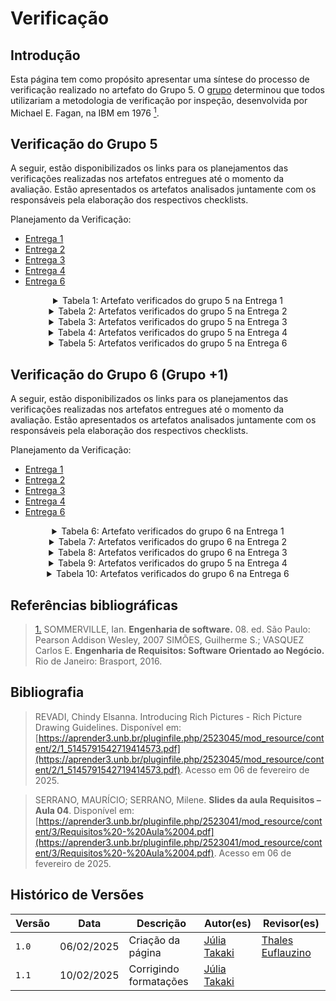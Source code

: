 # Verificação

## Introdução

Esta página tem como propósito apresentar uma síntese do processo de verificação realizado no artefato do Grupo 5. O [grupo](https://github.com/Requisitos-de-Software/2024.2-TesouroDireto) determinou que todos utilizariam a metodologia de verificação por inspeção, desenvolvida por Michael E. Fagan, na IBM em 1976 <a id="anchor_1" href="#REF1"><sup>1</sup></a>.

## Verificação do Grupo 5

A seguir, estão disponibilizados os links para os planejamentos das verificações realizadas nos artefatos entregues até o momento da avaliação. Estão apresentados os artefatos analisados juntamente com os responsáveis pela elaboração dos respectivos checklists.

Planejamento da Verificação:

- [Entrega 1](../verificacao/grupo5/entrega1/planej2-e1)
- [Entrega 2](../verificacao/grupo5/entrega2/planej2-e2)
- [Entrega 3](../verificacao/grupo5/entrega3/planej2-e3)
- [Entrega 4](../verificacao/grupo5/entrega4/planej2-e4)
- [Entrega 6](../verificacao/grupo5/entrega6/planej2-e6)

<center>

<!-- | Artefato | Entrega | Autor |
| :--------: | :-------: | :-----: |
|[Heatmap](../verificacao/grupo5/entrega1/r-heatmap)         | Entrega 1       | [Victor Rodrigues](https://github.com/ViictorHugoo) e [Thales Euflauzino](https://github.com/thaleseuflauzino)   |
|[Lista de Apps Avaliados](../verificacao/grupo5/entrega1/r-lista-app-avaliados)         | Entrega 1       | [grupo](https://requisitos-de-software.github.io/2024.2-TesouroDireto/)   |
|[App Escolhido](../verificacao/grupo5/entrega1/r-app-escolhido)         | Entrega 1       | [grupo](https://requisitos-de-software.github.io/2024.2-TesouroDireto/)   |
|[Rich Picture](../verificacao/grupo5/entrega1/r-rich-picture)         | Entrega 1       | [Thales Euflauzino](https://github.com/thaleseuflauzino) e [Júlia Takaki](https://github.com/juliatakaki)   |
|[Cronograma](../verificacao/grupo5/entrega1/r-cronograma)         | Entrega 1       | [Maria Helena](https://github.com/MariaCHelena) e [Víctor Schmidt](https://github.com/moonshinerd)   | -->

<details>
    <summary> Tabela 1: Artefato verificados do grupo 5 na Entrega 1</summary>
    <table>
  <tr>
    <th>Artefato</th>
    <th>Autor</th>
  </tr>
  <tr>
    <td><a href="../verificacao/grupo5/entrega1/r-heatmap">Heatmap</a></td>
    <td><a href="https://github.com/ViictorHugoo">Victor Rodrigues</a> e <a href="https://github.com/thaleseuflauzino">Thales Euflauzino</a></td>
  </tr>
    <tr>
    <td><a href="../verificacao/grupo5/entrega1/r-lista-app-avaliados">Lista de Apps Avaliados</a></td>
    <td><a href="https://requisitos-de-software.github.io/2024.2-TesouroDireto/">Grupo</a></td>
  </tr>
    <tr>
    <td><a href="../verificacao/grupo5/entrega1/r-app-escolhido">App Escolhido</a></td>
    <td><a href="https://requisitos-de-software.github.io/2024.2-TesouroDireto/">Grupo</a></td>
  </tr>
    <tr>
    <td><a href="../verificacao/grupo5/entrega1/r-rich-picture">Rich Picture</a></td>
    <td><a href="https://github.com/juliatakaki">Júlia Takaki</a></td>
  </tr>
    <tr>
    <td><a href="../verificacao/grupo5/entrega1/r-cronograma">Cronograma</a></td>
    <td><a href="https://github.com/MariaCHelena">Maria Helena</a> e <a href="https://github.com/moonshinerd">Víctor Schmidt</a></td>
  </tr>
</table>
<font>Autor: <a href='https://github.com/juliatakaki'>Júlia Takaki</a></font>
</details>

<details>
    <summary> Tabela 2: Artefatos verificados do grupo 5 na Entrega 2</summary>
    
<table>
  <tr>
    <th>Artefato</th>
    <th>Autor</th>
  </tr>
  <tr>
    <td><a href="../verificacao/grupo5/entrega2/r-brainstorm">Brainstorm</a></td>
    <td><a href="https://github.com/moonshinerd">Víctor Schmidt</a></td>
  </tr>
  <tr>
    <td><a href="../verificacao/grupo5/entrega2/r-grupo-foco">Grupo de Foco</a></td>
    <td><a href="https://github.com/thaleseuflauzino">Thales Euflauzino</a></td>
  </tr>
  <tr>
    <td><a href="../verificacao/grupo5/entrega2/r-introspeccao">Introspecção</a></td>
    <td><a href="https://github.com/moonshinerd">Víctor Schmidt</a></td>
  </tr>
  <tr>
    <td><a href="../verificacao/grupo5/entrega2/r-personas">Personas</a></td>
    <td><a href="https://github.com/ViictorHugoo">Victor Rodrigues</a></td>
  </tr>
  <tr>
    <td><a href="../verificacao/grupo5/entrega2/r-glossario">Glossário</a></td>
    <td><a href="https://github.com/thaleseuflauzino">Thales Euflauzino</a></td>
  </tr>
  <tr>
    <td><a href="../verificacao/grupo5/entrega2/r-100$">Priorização 100$</a></td>
    <td><a href="https://github.com/ViictorHugoo">Victor Rodrigues</a></td>
  </tr>
  <tr>
    <td><a href="../verificacao/grupo5/entrega2/r-in-or-out">Priorização In Or Out</a></td>
    <td><a href="https://github.com/ViictorHugoo">Victor Rodrigues</a></td>
  </tr>
  <tr>
    <td><a href="../verificacao/grupo5/entrega2/r-three-level-scale">Priorização Three Level Scale</a></td>
    <td><a href="https://github.com/ViictorHugoo">Victor Rodrigues</a></td>
  </tr>
  <tr>
    <td><a href="../verificacao/grupo5/entrega2/r-perfil-de-usuario">Perfil de Usuário</a></td>
    <td><a href="https://github.com/ViictorHugoo">Victor Rodrigues</a></td>
  </tr>
  <tr>
    <td><a href="../verificacao/grupo5/entrega2/r-questionario">Questionário</a></td>
    <td><a href="https://github.com/juliatakaki">Júlia Takaki</a></td>
  </tr>
</table>
<font>Fonte: <a href='https://github.com/juliatakaki'>Júlia Takaki</a></font>
</details>

<details>
    <summary> Tabela 3: Artefatos verificados do grupo 5 na Entrega 3</summary> 
<table>
  <tr>
    <th>Artefato</th>
    <th>Autor</th>
  </tr>
  <tr>
    <td><a href="../verificacao/grupo5/entrega3/r-lexicos">Léxicos</a></td>
    <td><a href="https://github.com/thaleseuflauzino">Thales Euflauzino</a></td>
  </tr>
  <tr>
    <td><a href="../verificacao/grupo5/entrega3/r-cenarios">Cenários</a></td>
    <td><a href="https://github.com/ViictorHugoo">Victor Rodrigues</a></td>
  </tr>
  <tr>
    <td><a href="../verificacao/grupo5/entrega3/r-casos-uso">Casos de Uso</a></td>
    <td><a href="https://github.com/moonshinerd">Víctor Schmidt</a></td>
  </tr>
    <tr>
    <td><a href="../verificacao/grupo5/entrega3/r-valid-caso-uso">Validação dos Casos de Uso</a></td>
    <td><a href="https://github.com/ViictorHugoo">Victor Rodrigues</a></td>
  </tr>
    <tr>
    <td><a href="../verificacao/grupo5/entrega3/r-especificacao">Especificação Suplementar</a></td>
    <td><a href="https://github.com/MariaCHelena">Maria Helena</a> e <a href="https://github.com/juliatakaki">Júlia Takaki</a></td>
  </tr>
</table>
<font>Autor: <a href='https://github.com/juliatakaki'>Júlia Takaki</a></font>
</details>

<details>
    <summary> Tabela 4: Artefatos verificados do grupo 5 na Entrega 4</summary>
    
<table>
  <tr>
    <th>Artefato</th>
    <th>Autor</th>
  </tr>
    <tr>
    <td><a href="../verificacao/grupo5/entrega4/r-backlog">Backlog</a></td>
    <td><a href="https://requisitos-de-software.github.io/2024.2-TesouroDireto/">Grupo</a></td>
  </tr>
    <td><a href="../verificacao/grupo5/entrega4/r-nfr">NFR Framework</a></td>
    <td><a href="https://requisitos-de-software.github.io/2024.2-TesouroDireto/">Grupo</a></td>
  </tr>
      <td><a href="../verificacao/grupo5/entrega4/r-us">Histórias do Usuário</a></td>
    <td><a href="https://requisitos-de-software.github.io/2024.2-TesouroDireto/">Grupo</a></td>
  </tr>
</table>
<font>Autor: <a href='https://github.com/juliatakaki'>Júlia Takaki</a></font>
</details>

<details>
    <summary> Tabela 5: Artefatos verificados do grupo 5 na Entrega 6</summary>
    
<table>
  <tr>
    <th>Artefato</th>
    <th>Autor</th>
  </tr>
    <tr>
    <td><a href="../verificacao/grupo5/entrega4/r-matriz">Matriz de Rastreabilidade</a></td>
    <td><a href="https://requisitos-de-software.github.io/2024.2-TesouroDireto/">Grupo</a></td>
  </tr>
    <td><a href="../verificacao/grupo5/entrega4/r-foward">Foward-From</a></td>
    <td><a href="https://requisitos-de-software.github.io/2024.2-TesouroDireto/">Grupo</a></td>
  </tr>
      <td><a href="../verificacao/grupo5/entrega4/r-backward">Backward-From</a></td>
    <td><a href="https://requisitos-de-software.github.io/2024.2-TesouroDireto/">Grupo</a></td>
  </tr>
</table>
<font>Autor: <a href='https://github.com/juliatakaki'>Júlia Takaki</a></font>
</details>

</center>

## Verificação do Grupo 6 (Grupo +1)

A seguir, estão disponibilizados os links para os planejamentos das verificações realizadas nos artefatos entregues até o momento da avaliação. Estão apresentados os artefatos analisados juntamente com os responsáveis pela elaboração dos respectivos checklists.

Planejamento da Verificação:

- [Entrega 1](../verificacao/grupo6/entrega1/planej2-e1)
- [Entrega 2](../verificacao/grupo6/entrega2/planej2-e2)
- [Entrega 3](../verificacao/grupo6/entrega3/planej2-e3)
- [Entrega 4](../verificacao/grupo6/entrega4/planej2-e4)
- [Entrega 6](../verificacao/grupo6/entrega6/planej2-e6)

<center>

<details>
    <summary> Tabela 6: Artefato verificados do grupo 6 na Entrega 1</summary>
    <table>
  <tr>
    <th>Artefato</th>
    <th>Autor</th>
  </tr>
  <tr>
    <td><a href="../verificacao/grupo5/entrega1/r-heatmap">Heatmap</a></td>
    <td><a href="https://github.com/an4catarina">Ana Catarina</a></td>
  </tr>
    <tr>
    <td><a href="../verificacao/grupo5/entrega1/r-lista-app-avaliados">Lista de Apps Avaliados</a></td>
    <td><a href="https://github.com/Requisitos-de-Software/2024.2-MeuINSS">Grupo</a></td>
  </tr>
    <tr>
    <td><a href="../verificacao/grupo5/entrega1/r-app-escolhido">App Escolhido</a></td>
    <td><a href="https://github.com/CristianoMoraiss">Cristiano Morais</a></td>
  </tr>
    <tr>
    <td><a href="../verificacao/grupo5/entrega1/r-rich-picture">Rich Picture</a></td>
    <td><a href="https://github.com/CristianoMoraiss">Cristiano Morais</a></td>
  </tr>
    <tr>
    <td><a href="../verificacao/grupo5/entrega1/r-cronograma">Cronograma</a></td>
    <td><a href="https://github.com/Requisitos-de-Software/2024.2-MeuINSS">Grupo</a></td>
  </tr>
</table>
<font>Autor: <a href='https://github.com/juliatakaki'>Júlia Takaki</a></font>
</details>

<details>
    <summary> Tabela 7: Artefatos verificados do grupo 6 na Entrega 2</summary>
    
<table>
  <tr>
    <th>Artefato</th>
    <th>Autor</th>
  </tr>
  <tr>
    <td><a href="../verificacao/grupo6/entrega2/r-introspeccao">Introspecção</a></td>
    <td><a href="(https://github.com/mauricio-araujoo">Maurício Ferreira</a></td>
  </tr>
  <tr>
    <td><a href="../verificacao/grupo6/entrega2/personas2">Personas</a></td>
    <td><a href="https://github.com/julia-fortunato">Julia Fortunato</a></td>
  </tr>
  <tr>
    <td><a href="../verificacao/grupo6/entrega2/glossario">Glossário</a></td>
    <td><a href="https://github.com/an4catarina">Ana Catarina</a></td>
  </tr>
  <tr>
    <td><a href="../verificacao/grupo6/entrega2/100$">Priorização 100$</a></td>
    <td><a href="(https://github.com/nickgehjk">Nicolas Bonfim</a></td>
  </tr>
  <tr>
    <td><a href="../verificacao/grupo6/entrega2/three-level-scale">Priorização Three Level Scale</a></td>
    <td><a href="https://github.com/mauricio-araujoo">Maurício Ferreira</a></td>
  </tr>
  <tr>
    <td><a href="../verificacao/grupo6/entrega2/perfil-de-usuario">Perfil de Usuário</a></td>
    <td><a href="https://github.com/CristianoMoraiss">Cristiano Morais</a></td>
  </tr>
  <tr>
    <td><a href="../verificacao/grupo6/entrega2/questionario">Questionário</a></td>
    <td><a href="https://github.com/CristianoMoraiss">Cristiano Morais</a></td>
  </tr>
</table>
<font>Fonte: <a href='https://github.com/juliatakaki'>Júlia Takaki</a></font>
</details>

<details>
    <summary> Tabela 8: Artefatos verificados do grupo 6 na Entrega 3</summary> 
<table>
  <tr>
    <th>Artefato</th>
    <th>Autor</th>
  </tr>
  <tr>
    <td><a href="../verificacao/grupo6/entrega3/r-lexicos">Léxicos</a></td>
    <td><a href="https://github.com/Requisitos-de-Software/2024.2-MeuINSS">Grupo</a></td>
  </tr>
  <tr>
    <td><a href="../verificacao/grupo6/entrega3/r-cenarios">Cenários</a></td>
    <td><a href="https://github.com/Requisitos-de-Software/2024.2-MeuINSS">Grupo</a></td>
  </tr>
  <tr>
    <td><a href="../verificacao/grupo6/entrega3/r-casos-uso">Casos de Uso</a></td>
    <td><a href="https://github.com/Requisitos-de-Software/2024.2-MeuINSS">Grupo</a></td>
  </tr>
    <tr>
    <td><a href="../verificacao/grupo6/entrega3/r-valid-caso-uso">Validação dos Casos de Uso</a></td>
    <td><a href="https://github.com/julia-fortunato">Julia Fortunato</a></td>
  </tr>
    <tr>
    <td><a href="../verificacao/grupo6/entrega3/r-especificacao">Especificação Suplementar</a></td>
    <td><a href="https://github.com/CristianoMoraiss">Cristiano Morais</a>, <a href="https://github.com/mauricio-araujoo">Maurício Ferreira</a> e <a href="https://github.com/julia-fortunato">Julia Fortunato</a></td>
  </tr>
</table>
<font>Autor: <a href='https://github.com/juliatakaki'>Júlia Takaki</a></font>
</details>

<details>
    <summary> Tabela 9: Artefatos verificados do grupo 5 na Entrega 4</summary>
    
<table>
  <tr>
    <th>Artefato</th>
    <th>Autor</th>
  </tr>
    <tr>
    <td><a href="../verificacao/grupo6/entrega4/r-backlog">Backlog</a></td>
    <td><a href="https://github.com/mauricio-araujoo">Maurício Ferreira</a>, <a href="https://github.com/an4catarina">Ana Catarina</a> e <a href="https://github.com/julia-fortunato">Julia Fortunato</a></td>
  </tr>
    <td><a href="../verificacao/grupo6/entrega4/r-nfr">NFR Framework</a></td>
    <td><a href="https://github.com/an4catarina">Ana Catarina</a></td>
  </tr>
      <td><a href="../verificacao/grupo6/entrega4/r-us">Histórias do Usuário</a></td>
    <td><a href="https://github.com/Requisitos-de-Software/2024.2-MeuINSS">Grupo</a></td>
  </tr>
</table>
<font>Autor: <a href='https://github.com/juliatakaki'>Júlia Takaki</a></font>
</details>

<details>
    <summary> Tabela 10: Artefatos verificados do grupo 6 na Entrega 6</summary>
    
<table>
  <tr>
    <th>Artefato</th>
    <th>Autor</th>
  </tr>
    <tr>
    <td><a href="../verificacao/grupo6/entrega4/r-matriz">Matriz de Rastreabilidade</a></td>
    <td><a href="https://github.com/Requisitos-de-Software/2024.2-MeuINSS">Grupo</a></td>
  </tr>
    <td><a href="../verificacao/grupo6/entrega4/r-foward">Foward-From</a></td>
    <td><a href="https://github.com/CristianoMoraiss">Cristiano Morais</a>, <a href="https://github.com/mauricio-araujoo">Maurício Ferreira</a> e <a href="https://github.com/julia-fortunato">Julia Fortunato</a></td>
  </tr>
      <td><a href="../verificacao/grupo6/entrega4/r-backward">Backward-From</a></td>
    <td><a href="https://github.com/an4catarina">Ana Catarina</a> e <a href="(https://github.com/nickgehjk">Nicolas Bonfim</a></td>
  </tr>
</table>
<font>Autor: <a href='https://github.com/juliatakaki'>Júlia Takaki</a></font>
</details>

</center>

## Referências bibliográficas
> <a id="REF1" href="#anchor_1">1.</a> SOMMERVILLE, Ian. **Engenharia de software.** 08. ed. São Paulo: Pearson Addison Wesley, 2007
> SIMÕES, Guilherme S.; VASQUEZ Carlos E. **Engenharia de Requisitos: Software Orientado ao Negócio.** Rio de Janeiro: Brasport, 2016.

## Bibliografia

> REVADI, Chindy Elsanna. Introducing Rich Pictures - Rich Picture Drawing Guidelines. Disponível em: [https://aprender3.unb.br/pluginfile.php/2523045/mod_resource/content/2/1_5145791542719414573.pdf](https://aprender3.unb.br/pluginfile.php/2523045/mod_resource/content/2/1_5145791542719414573.pdf). Acesso em 06 de fevereiro de 2025.

> SERRANO, MAURÍCIO; SERRANO, Milene. **Slides da aula Requisitos – Aula 04**. Disponível em: [https://aprender3.unb.br/pluginfile.php/2523041/mod_resource/content/3/Requisitos%20-%20Aula%2004.pdf](https://aprender3.unb.br/pluginfile.php/2523041/mod_resource/content/3/Requisitos%20-%20Aula%2004.pdf). Acesso em 06 de fevereiro de 2025.

## Histórico de Versões

| Versão | Data       | Descrição              | Autor(es)                                      | Revisor(es)                                              |
| ------ | ---------- | ---------------------- | ---------------------------------------------- | -------------------------------------------------------- |
| `1.0`  | 06/02/2025 | Criação da página      | [Júlia Takaki](https://github.com/juliatakaki) | [Thales Euflauzino](https://github.com/thaleseuflauzino) |
| `1.1`  | 10/02/2025 | Corrigindo formatações | [Júlia Takaki](https://github.com/juliatakaki) |  |
